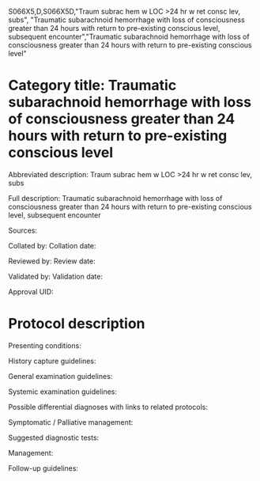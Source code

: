S066X5,D,S066X5D,"Traum subrac hem w LOC >24 hr w ret consc lev, subs", "Traumatic subarachnoid hemorrhage with loss of consciousness greater than 24 hours with return to pre-existing conscious level, subsequent encounter","Traumatic subarachnoid hemorrhage with loss of consciousness greater than 24 hours with return to pre-existing conscious level"
# Category title: Traumatic subarachnoid hemorrhage with loss of consciousness greater than 24 hours with return to pre-existing conscious level

Abbreviated description: Traum subrac hem w LOC >24 hr w ret consc lev, subs

Full description: Traumatic subarachnoid hemorrhage with loss of consciousness greater than 24 hours with return to pre-existing conscious level, subsequent encounter

Sources:

Collated by:
Collation date:

Reviewed by:
Review date:

Validated by:
Validation date:

Approval UID:

# Protocol description

Presenting conditions:

History capture guidelines:

General examination guidelines:

Systemic examination guidelines:

Possible differential diagnoses with links to related protocols:

Symptomatic / Palliative management:

Suggested diagnostic tests:

Management:

Follow-up guidelines:
